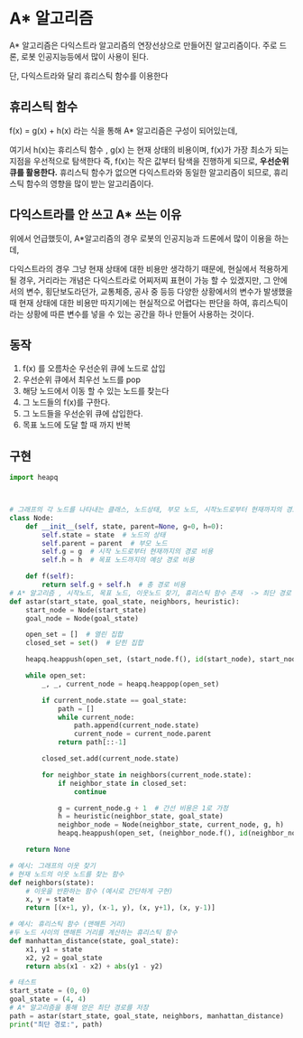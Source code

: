 # A\* 알고리즘 

A\* 알고리즘은  다익스트라 알고리즘의 연장선상으로 만들어진 알고리즘이다. 
주로 드론, 로봇 인공지능등에서 많이 사용이 된다. 

단, 다익스트라와 달리 휴리스틱 함수를 이용한다 

## 휴리스틱 함수 
f(x) = g(x) + h(x) 라는 식을 통해 A\* 알고리즘은 구성이 되어있는데,   

여기서 h(x)는 휴리스틱 함수 , g(x) 는 현재 상태의 비용이며, f(x)가 가장 최소가 되는 지점을 우선적으로 탐색한다 즉, f(x)는 작은 값부터 탐색을 진행하게 되므로, **우선순위 큐를 활용한다.**
휴리스틱 함수가 없으면 다익스트라와 동일한 알고리즘이 되므로,  휴리스틱 함수의 영향을 많이 받는 알고리즘이다. 


## 다익스트라를 안 쓰고 A\* 쓰는 이유 
위에서 언급했듯이, A\*알고리즘의 경우 로봇의 인공지능과 드론에서 많이 이용을 하는데, 

다익스트라의 경우 그냥 현재 상태에 대한 비용만 생각하기 때문에, 현실에서 적용하게 될 경우, 거리라는 개념은 다익스트라로 어찌저찌 표현이 가능 할 수 있겠지만, 그 안에서의 변수, 횡단보도라던가, 교통체증, 공사 중 등등 다양한 상황에서의 변수가 발생했을 때 현재 상태에 대한 비용만 따지기에는 현실적으로 어렵다는 판단을 하여, 휴리스틱이라는 상황에 따른 변수를 넣을 수 있는 공간을 하나 만들어 사용하는 것이다.


## 동작 
1. f(x) 를 오름차순 우선순위 큐에 노드로 삽입 
2. 우선순위 큐에서 최우선 노드를 pop
3. 해당 노드에서 이동 할 수  있는 노드를 찾는다
4. 그 노드들의 f(x)를 구한다. 
5. 그 노드들을 우선순위 큐에 삽입한다.
6. 목표 노드에 도달 할 때 까지 반복


## 구현 
```python
import heapq



# 그래프의 각 노드를 나타내는 클래스, 노드상태, 부모 노드, 시작노드로부터 현재까지의 경로 비용, 목표 노드까지의 예상 경로 비용 저장
class Node:
    def __init__(self, state, parent=None, g=0, h=0):
        self.state = state  # 노드의 상태
        self.parent = parent  # 부모 노드
        self.g = g  # 시작 노드로부터 현재까지의 경로 비용
        self.h = h  # 목표 노드까지의 예상 경로 비용

    def f(self):
        return self.g + self.h  # 총 경로 비용
# A* 알고리즘 , 시작노드, 목표 노드, 이웃노드 찾기, 휴리스틱 함수 존재  -> 최단 경로 추적 
def astar(start_state, goal_state, neighbors, heuristic):
    start_node = Node(start_state)
    goal_node = Node(goal_state)

    open_set = []  # 열린 집합
    closed_set = set()  # 닫힌 집합

    heapq.heappush(open_set, (start_node.f(), id(start_node), start_node))

    while open_set:
        _, _, current_node = heapq.heappop(open_set)

        if current_node.state == goal_state:
            path = []
            while current_node:
                path.append(current_node.state)
                current_node = current_node.parent
            return path[::-1]

        closed_set.add(current_node.state)

        for neighbor_state in neighbors(current_node.state):
            if neighbor_state in closed_set:
                continue

            g = current_node.g + 1  # 간선 비용은 1로 가정
            h = heuristic(neighbor_state, goal_state)
            neighbor_node = Node(neighbor_state, current_node, g, h)
            heapq.heappush(open_set, (neighbor_node.f(), id(neighbor_node), neighbor_node))

    return None

# 예시: 그래프의 이웃 찾기
# 현재 노드의 이웃 노드를 찾는 함수 
def neighbors(state):
    # 이웃을 반환하는 함수 (예시로 간단하게 구현)
    x, y = state
    return [(x+1, y), (x-1, y), (x, y+1), (x, y-1)]

# 예시: 휴리스틱 함수 (맨해튼 거리)
#두 노드 사이의 맨해튼 거리를 계산하는 휴리스틱 함수 
def manhattan_distance(state, goal_state):
    x1, y1 = state
    x2, y2 = goal_state
    return abs(x1 - x2) + abs(y1 - y2)

# 테스트
start_state = (0, 0)
goal_state = (4, 4)
# A* 알고리즘을 통해 얻은 최단 경로를 저장 
path = astar(start_state, goal_state, neighbors, manhattan_distance)
print("최단 경로:", path)



```